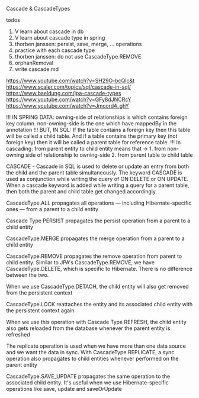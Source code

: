 Cascade & CascadeTypes

todos

1. V learn about cascade in db
2. V learn about cascade type in spring
3. thorben janssen: persist, save, merge, ... operations
4. practice with each cascade type
5. thorben janssen: do not use CascadeType.REMOVE
6. orphanRemoval
7. write cascade.md

https://www.youtube.com/watch?v=SH29O-bcQlc&t
https://www.scaler.com/topics/sql/cascade-in-sql/
https://www.baeldung.com/jpa-cascade-types
https://www.youtube.com/watch?v=GFy8dJNCRcY
https://www.youtube.com/watch?v=Jmcord4_ghY

!!! IN SPRING DATA: owning-side of relationships is which contains foreign key column. non-owning-side is the one which
    have mappedBy in the annotation
!!! BUT, IN SQL: If the table contains a foreign key then this table will be called a child table. And if a table 
    contains the primary key (not foreign key) then it will be called a parent table for reference table.
!!! In cascading: from parent entity to child entity means that ->
    1. from non-owning side of relationship to owning-side
    2. from parent table to child table

CASCADE - Cascade in SQL is used to delete or update an entry from both the child and the parent table simultaneously.
The keyword CASCADE is used as conjunction while writing the query of ON DELETE or ON UPDATE. When a cascade keyword 
is added while writing a query for a parent table, then both the parent and child table get changed accordingly.

CascadeType.ALL propagates all operations — including Hibernate-specific ones — from a parent to a child entity

Cascade Type PERSIST propagates the persist operation from a parent to a child entity

CascadeType.MERGE propagates the merge operation from a parent to a child entity

CascadeType.REMOVE propagates the remove operation from parent to child entity. Similar to JPA's CascadeType.REMOVE, 
we have CascadeType.DELETE, which is specific to Hibernate. There is no difference between the two.

When we use CascadeType.DETACH, the child entity will also get removed from the persistent context

CascadeType.LOCK reattaches the entity and its associated child entity with the persistent context again

When we use this operation with Cascade Type REFRESH, the child entity also gets reloaded from the database
whenever the parent entity is refreshed

The replicate operation is used when we have more than one data source and we want the data in sync. 
With CascadeType.REPLICATE, a sync operation also propagates to child entities whenever performed on the parent entity

CascadeType.SAVE_UPDATE propagates the same operation to the associated child entity. 
It's useful when we use Hibernate-specific operations like save, update and saveOrUpdate